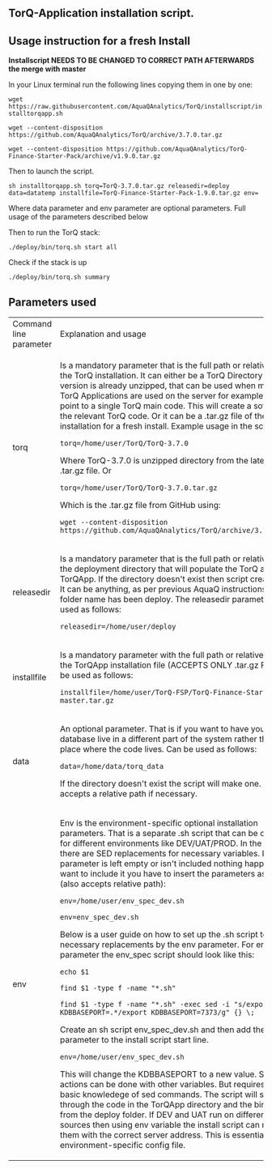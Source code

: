 ## TorQ-Application installation script. 


## Usage instruction for a fresh Install

**Installscript NEEDS TO BE CHANGED TO CORRECT PATH AFTERWARDS the merge with master**

In your Linux terminal run the following lines copying them in one by one:

`wget https://raw.githubusercontent.com/AquaQAnalytics/TorQ/installscript/installtorqapp.sh`

`wget --content-disposition https://github.com/AquaQAnalytics/TorQ/archive/3.7.0.tar.gz`

`wget --content-disposition https://github.com/AquaQAnalytics/TorQ-Finance-Starter-Pack/archive/v1.9.0.tar.gz`

Then to launch the script.

`sh installtorqapp.sh torq=TorQ-3.7.0.tar.gz releasedir=deploy data=datatemp installfile=TorQ-Finance-Starter-Pack-1.9.0.tar.gz env=`

Where data parameter and env parameter are optional parameters.
Full usage of the parameters described below

Then to run the TorQ stack:

`./deploy/bin/torq.sh start all`

Check if the stack is up 

`./deploy/bin/torq.sh summary`

## Parameters used

<table>
<tr>
<td> Command line parameter </td> <td> Explanation and usage </td>
</tr>
<tr>
<td> torq </td>
<td>


Is a mandatory parameter that is the full path or relative path to the TorQ installation. It can either be a TorQ Directory where the version is already unzipped, that can be used when multiple TorQ Applications are used on the server for example and all point to a single TorQ main code. This will create a softlink to the relevant TorQ code. Or it can be a .tar.gz file of the TorQ installation for a fresh install. 
Example usage in the script:

`torq=/home/user/TorQ/TorQ-3.7.0`

Where TorQ-3.7.0 is unzipped directory from the latest release .tar.gz file. Or

`torq=/home/user/TorQ/TorQ-3.7.0.tar.gz` 

Which is the .tar.gz file from GitHub using:

`wget --content-disposition https://github.com/AquaQAnalytics/TorQ/archive/3.7.0.tar.gz`


</td>
</tr>
<tr>
<td> releasedir </td>
<td>

Is a mandatory parameter that is the full path or relative path to the deployment directory that will populate the TorQ and TorQApp. 
If the directory doesn't exist then script creates one. It can be anything, 
as per previous AquaQ instructions the folder name has been deploy. 
The releasedir parameter can be used as follows:

`releasedir=/home/user/deploy`

</td>
<tr>
<td> installfile </td>
<td>

Is a mandatory parameter with the full path or relative path to the TorQApp installation file (ACCEPTS ONLY .tar.gz FILE). 
Can be used as follows:

`installfile=/home/user/TorQ-FSP/TorQ-Finance-Starter-Pack-master.tar.gz`

</td>
</tr>
<tr>
<td> data </td>
<td>

An optional parameter. That is if you want to have your database live in a different part of the system rather than the place where the code lives. Can be used as follows:

`data=/home/data/torq_data`

If the directory doesn't exist the script will make one. Also accepts a relative path if necessary. 

</td>
</tr>
<tr>
<td> env </td>
<td>

Env is the environment-specific optional installation parameters. That is a separate .sh script that can be configured for different environments like DEV/UAT/PROD. In the script, there are SED replacements for necessary variables. If this parameter is left empty or isn't included nothing happens. If you want to include it you have to insert the parameters as follows (also accepts relative path):

`env=/home/user/env_spec_dev.sh` 

`env=env_spec_dev.sh`

Below is a user guide on how to set up the .sh script to have necessary replacements by the env parameter.
For env parameter the env_spec script should look like this:

`echo $1`

`find $1 -type f -name "*.sh"`

`find $1 -type f -name "*.sh" -exec sed -i "s/export KDBBASEPORT=.*/export KDBBASEPORT=7373/g" {} \;`

Create an sh script env_spec_dev.sh and then add the parameter to the install script start line. 

`env=/home/user/env_spec_dev.sh`

This will change the KDBBASEPORT to a new value.
Similar actions can be done with other variables.
But requires user basic knowledege of sed commands. 
The script will scan through the code in the TorQApp directory and the 
bin directory from the deploy folder. 
If DEV and UAT run on different data sources then using env variable the install script can replace them with the correct server address.
This is essentially the environment-specific config file.

</td>

</tr>
</table>






